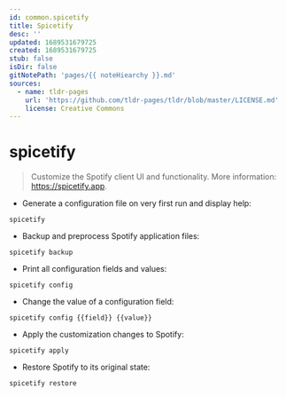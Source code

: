 ```yaml
---
id: common.spicetify
title: Spicetify
desc: ''
updated: 1689531679725
created: 1689531679725
stub: false
isDir: false
gitNotePath: 'pages/{{ noteHiearchy }}.md'
sources:
  - name: tldr-pages
    url: 'https://github.com/tldr-pages/tldr/blob/master/LICENSE.md'
    license: Creative Commons
---
```

# spicetify

> Customize the Spotify client UI and functionality.
> More information: <https://spicetify.app>.

- Generate a configuration file on very first run and display help:

`spicetify`

- Backup and preprocess Spotify application files:

`spicetify backup`

- Print all configuration fields and values:

`spicetify config`

- Change the value of a configuration field:

`spicetify config {{field}} {{value}}`

- Apply the customization changes to Spotify:

`spicetify apply`

- Restore Spotify to its original state:

`spicetify restore`

